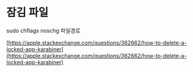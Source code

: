 # 잠김 파일

sudo chflags noschg 파일경로

[https://apple.stackexchange.com/questions/362662/how-to-delete-a-locked-app-karabiner](https://apple.stackexchange.com/questions/362662/how-to-delete-a-locked-app-karabiner)
